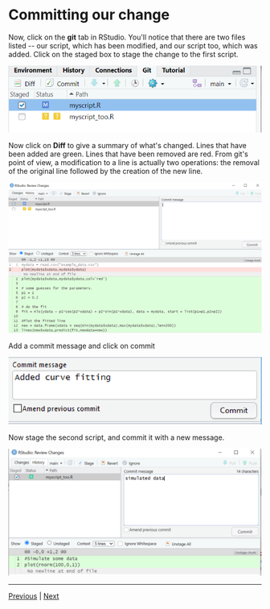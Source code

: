# Committing our change

Now, click on the **git** tab in RStudio. You'll notice that there are two files listed -- our script, which has been modified, and our script too, which was added. Click on the staged box to stage the change to the first script.

![](./assets/git_changed.png)

Now click on  **Diff** to give a summary of what's changed. Lines that have been added are green. Lines that have been removed are red. From git's point of view, a modification to a line is actually two operations: the removal of the original line followed by the creation of the new line.

![](./assets/git_diff.png)

Add a commit message and click on commit

![](./assets/git_commit_message2.png)

Now stage the second script, and commit it with a new message.

![](./assets/git_commit_message3.png)


***

[Previous](./making_change.md) | [Next](./viewing_history.md)
